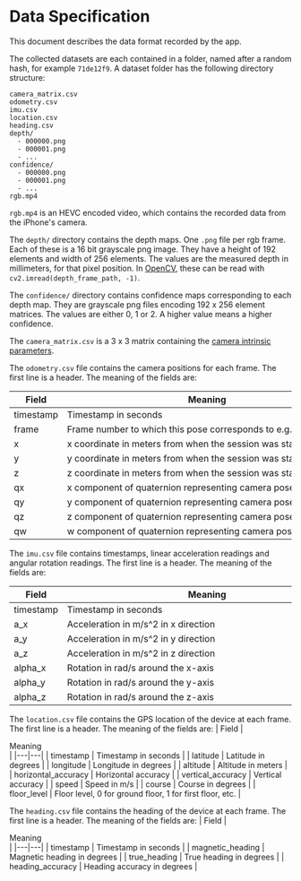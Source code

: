 
# Data Specification

This document describes the data format recorded by the app.

The collected datasets are each contained in a folder, named after a random hash, for example `71de12f9`. A dataset folder has the following directory structure:

```
camera_matrix.csv
odometry.csv
imu.csv
location.csv
heading.csv
depth/
  - 000000.png
  - 000001.png
  - ...
confidence/
  - 000000.png
  - 000001.png
  - ...
rgb.mp4
```

`rgb.mp4` is an HEVC encoded video, which contains the recorded data from the iPhone's camera.

The `depth/` directory contains the depth maps. One `.png` file per rgb frame. Each of these is a 16 bit grayscale png image. They have a height of 192 elements and width of 256 elements. The values are the measured depth in millimeters, for that pixel position. In [OpenCV](https://docs.opencv.org/4.5.5/), these can be read with `cv2.imread(depth_frame_path, -1)`.

The `confidence/` directory contains confidence maps corresponding to each depth map. They are grayscale png files encoding 192 x 256 element matrices. The values are either 0, 1 or 2. A higher value means a higher confidence.

The `camera_matrix.csv` is a 3 x 3 matrix containing the [camera intrinsic parameters](https://en.wikipedia.org/wiki/Camera_resectioning#Intrinsic_parameters).

The `odometry.csv` file contains the camera positions for each frame. The first line is a header. The meaning of the fields are:

| Field | <div style="width: 500px">Meaning</div> |
|---|---|
| timestamp | Timestamp in seconds |
| frame | Frame number to which this pose corresponds to e.g. `000005` |
| x | x coordinate in meters from when the session was started |
| y | y coordinate in meters from when the session was started |
| z | z coordinate in meters from when the session was started |
| qx | x component of quaternion representing camera pose rotation |
| qy | y component of quaternion representing camera pose rotation |
| qz | z component of quaternion representing camera pose rotation |
| qw | w component of quaternion representing camera pose rotation |

The `imu.csv` file contains timestamps, linear acceleration readings and angular rotation readings. The first line is a header. The meaning of the fields are:

| Field | <div style="width: 500px">Meaning</div> |
|---|---|
| timestamp | Timestamp in seconds |
| a\_x | Acceleration in m/s^2 in x direction |
| a\_y | Acceleration in m/s^2 in y direction |
| a\_z | Acceleration in m/s^2 in z direction |
| alpha\_x | Rotation in rad/s around the x-axis |
| alpha\_y | Rotation in rad/s around the y-axis |
| alpha\_z | Rotation in rad/s around the z-axis |

The `location.csv` file contains the GPS location of the device at each frame. The first line is a header. The meaning of the fields are:
| Field | <div style="width: 500px">Meaning</div> |
|---|---|
| timestamp | Timestamp in seconds |
| latitude | Latitude in degrees |
| longitude | Longitude in degrees |
| altitude | Altitude in meters |
| horizontal_accuracy | Horizontal accuracy |
| vertical_accuracy | Vertical accuracy |
| speed | Speed in m/s |
| course | Course in degrees |
| floor_level | Floor level, 0 for ground floor, 1 for first floor, etc. |

<!--timestamp, magnetic_heading, true_heading, heading_accuracy-->
The `heading.csv` file contains the heading of the device at each frame. The first line is a header. The meaning of the fields are:
| Field | <div style="width: 500px">Meaning</div> |
|---|---|
| timestamp | Timestamp in seconds |
| magnetic_heading | Magnetic heading in degrees |
| true_heading | True heading in degrees |
| heading_accuracy | Heading accuracy in degrees |
